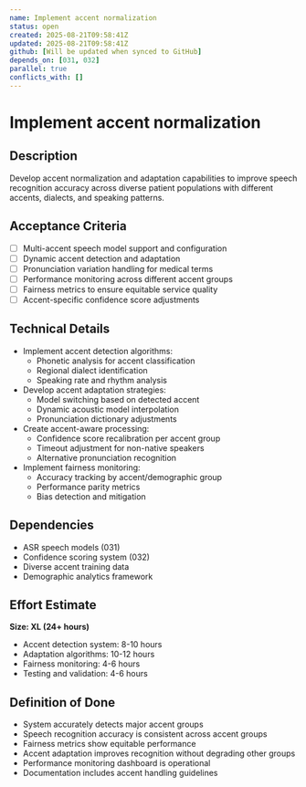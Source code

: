 ```yaml
---
name: Implement accent normalization
status: open
created: 2025-08-21T09:58:41Z
updated: 2025-08-21T09:58:41Z
github: [Will be updated when synced to GitHub]
depends_on: [031, 032]
parallel: true
conflicts_with: []
---
```


# Implement accent normalization

## Description
Develop accent normalization and adaptation capabilities to improve speech recognition accuracy across diverse patient populations with different accents, dialects, and speaking patterns.

## Acceptance Criteria
- [ ] Multi-accent speech model support and configuration
- [ ] Dynamic accent detection and adaptation
- [ ] Pronunciation variation handling for medical terms
- [ ] Performance monitoring across different accent groups
- [ ] Fairness metrics to ensure equitable service quality
- [ ] Accent-specific confidence score adjustments

## Technical Details
- Implement accent detection algorithms:
  - Phonetic analysis for accent classification
  - Regional dialect identification
  - Speaking rate and rhythm analysis
- Develop accent adaptation strategies:
  - Model switching based on detected accent
  - Dynamic acoustic model interpolation
  - Pronunciation dictionary adjustments
- Create accent-aware processing:
  - Confidence score recalibration per accent group
  - Timeout adjustment for non-native speakers
  - Alternative pronunciation recognition
- Implement fairness monitoring:
  - Accuracy tracking by accent/demographic group
  - Performance parity metrics
  - Bias detection and mitigation

## Dependencies
- ASR speech models (031)
- Confidence scoring system (032)
- Diverse accent training data
- Demographic analytics framework

## Effort Estimate
**Size: XL (24+ hours)**
- Accent detection system: 8-10 hours
- Adaptation algorithms: 10-12 hours
- Fairness monitoring: 4-6 hours
- Testing and validation: 4-6 hours

## Definition of Done
- System accurately detects major accent groups
- Speech recognition accuracy is consistent across accent groups
- Fairness metrics show equitable performance
- Accent adaptation improves recognition without degrading other groups
- Performance monitoring dashboard is operational
- Documentation includes accent handling guidelines